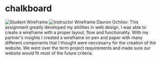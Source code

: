 # chalkboard
![Student Wireframe](wireframe.png)
![Instructor Wireframe](wireframe2.png)
Davron Ochilov: This assignment greatly developed my abilities in web design, I was able to create a wireframe with a proper layout, flow and functionality. With my partner's insights I created a wireframe on pen and paper with many different components that I thought were neccesarry for the creation of the website. We went over the term project requirements and made sure our website would fit most of the future criteria. 